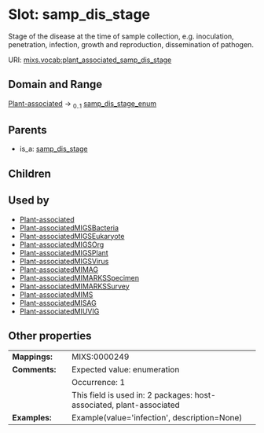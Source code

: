 
# Slot: samp_dis_stage


Stage of the disease at the time of sample collection, e.g. inoculation, penetration, infection, growth and reproduction, dissemination of pathogen.

URI: [mixs.vocab:plant_associated_samp_dis_stage](https://w3id.org/mixs/vocab/plant_associated_samp_dis_stage)


## Domain and Range

[Plant-associated](Plant-associated.md) &#8594;  <sub>0..1</sub> [samp_dis_stage_enum](samp_dis_stage_enum.md)

## Parents

 *  is_a: [samp_dis_stage](samp_dis_stage.md)

## Children


## Used by

 * [Plant-associated](Plant-associated.md)
 * [Plant-associatedMIGSBacteria](Plant-associatedMIGSBacteria.md)
 * [Plant-associatedMIGSEukaryote](Plant-associatedMIGSEukaryote.md)
 * [Plant-associatedMIGSOrg](Plant-associatedMIGSOrg.md)
 * [Plant-associatedMIGSPlant](Plant-associatedMIGSPlant.md)
 * [Plant-associatedMIGSVirus](Plant-associatedMIGSVirus.md)
 * [Plant-associatedMIMAG](Plant-associatedMIMAG.md)
 * [Plant-associatedMIMARKSSpecimen](Plant-associatedMIMARKSSpecimen.md)
 * [Plant-associatedMIMARKSSurvey](Plant-associatedMIMARKSSurvey.md)
 * [Plant-associatedMIMS](Plant-associatedMIMS.md)
 * [Plant-associatedMISAG](Plant-associatedMISAG.md)
 * [Plant-associatedMIUVIG](Plant-associatedMIUVIG.md)

## Other properties

|  |  |  |
| --- | --- | --- |
| **Mappings:** | | MIXS:0000249 |
| **Comments:** | | Expected value: enumeration |
|  | | Occurrence: 1 |
|  | | This field is used in: 2 packages: host-associated, plant-associated |
| **Examples:** | | Example(value='infection', description=None) |

